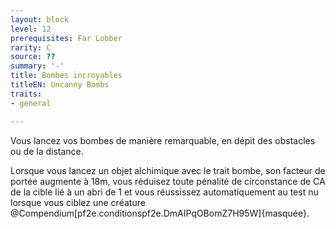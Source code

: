 ```yaml
---
layout: block
level: 12
prerequisites: Far Lobber
rarity: C
source: ??
summary: '-'
title: Bombes incroyables
titleEN: Uncanny Bombs
traits:
- general

---
```


<p>Vous lancez vos bombes de manière remarquable, en dépit des obstacles ou de la distance.</p>
<p>Lorsque vous lancez un objet alchimique avec le trait bombe, son facteur de portée augmente à 18m, vous réduisez toute pénalité de circonstance de CA de la cible lié à un abri de 1 et vous réussissez automatiquement au test nu lorsque vous ciblez une créature @Compendium[pf2e.conditionspf2e.DmAIPqOBomZ7H95W]{masquée}.</p>
